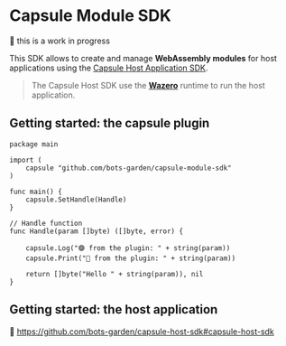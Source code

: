 # Capsule Module SDK

🚧 this is a work in progress

This SDK allows to create and manage **WebAssembly modules** for host applications using the [Capsule Host Application SDK](https://github.com/bots-garden/capsule-host-sdk).

> The Capsule Host SDK use the **[Wazero](https://github.com/tetratelabs/wazero)** runtime to run the host application.

## Getting started: the capsule plugin

```golang
package main

import (
	capsule "github.com/bots-garden/capsule-module-sdk"
)

func main() {
	capsule.SetHandle(Handle)
}

// Handle function
func Handle(param []byte) ([]byte, error) {

	capsule.Log("🟣 from the plugin: " + string(param))
	capsule.Print("💜 from the plugin: " + string(param))

	return []byte("Hello " + string(param)), nil
}
```

## Getting started: the host application

👀 https://github.com/bots-garden/capsule-host-sdk#capsule-host-sdk


